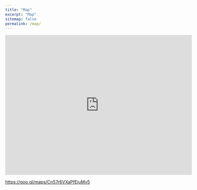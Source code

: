 ```yaml
---
title: "Map"
excerpt: "Map"
sitemap: false
permalink: /map/
---
```



<iframe src="https://www.google.com/maps/embed?pb=!1m14!1m12!1m3!1d1119344.690591351!2d-4.320820731347648!3d56.773526826003774!2m3!1f0!2f0!3f0!3m2!1i1024!2i768!4f13.1!5e0!3m2!1sen!2suk!4v1657725689258!5m2!1sen!2suk" width="600" height="450" style="border:0;" allowfullscreen="" loading="lazy" referrerpolicy="no-referrer-when-downgrade"></iframe>

https://goo.gl/maps/Cn57r6VXaPfEjuMv5
